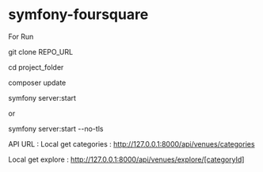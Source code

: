 # symfony-foursquare

For Run 

git clone REPO_URL

cd project_folder

composer update 

symfony server:start 

or 

symfony server:start --no-tls

API URL :
Local
get categories : http://127.0.0.1:8000/api/venues/categories

Local
get explore : http://127.0.0.1:8000/api/venues/explore/[categoryId]


